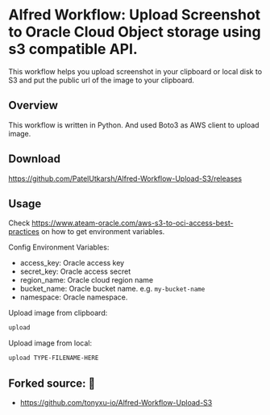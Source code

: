 # Alfred Workflow: Upload Screenshot to Oracle Cloud Object storage using s3 compatible API.

This workflow helps you upload screenshot in your clipboard or local disk to S3 and put the public url of the image to your clipboard.

## Overview

This workflow is written in Python. And used Boto3 as AWS client to upload image.

## Download

https://github.com/PatelUtkarsh/Alfred-Workflow-Upload-S3/releases

## Usage

Check https://www.ateam-oracle.com/aws-s3-to-oci-access-best-practices on how to get environment variables.

Config Environment Variables:

- access_key: Oracle access key
- secret_key: Oracle access secret
- region_name: Oracle cloud region name
- bucket_name: Oracle bucket name. e.g. `my-bucket-name`
- namespace: Oracle namespace.

Upload image from clipboard:

```bash
upload
```

Upload image from local:

```bash
upload TYPE-FILENAME-HERE
```

## Forked source: 🙌
- https://github.com/tonyxu-io/Alfred-Workflow-Upload-S3 